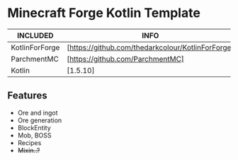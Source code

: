 # Minecraft Forge Kotlin Template
| INCLUDED | INFO|
| ------ | ------ |
| KotlinForForge | [https://github.com/thedarkcolour/KotlinForForge] |
| ParchmentMC | [https://github.com/ParchmentMC] |
| Kotlin | [1.5.10] |
## Features
- Ore and ingot
- Ore generation
- BlockEntity
- Mob, BOSS
- Recipes
- ~~Mixin..?~~